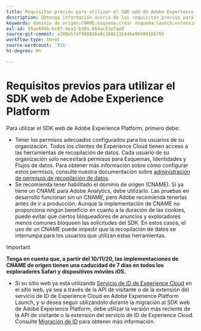 ```yaml
---
title: Requisitos previos para utilizar el SDK web de Adobe Experience Platform
description: Obtenga información acerca de los requisitos previos para utilizar el SDK web de Adobe Experience Platform.
keywords: dominio de origen;CNAME;esquema;crear esquema;launch;extensión de sdk web de aep;extensión;id de configuración;herramienta de configuración;elemento de datos;crear elemento de datos;objeto XDM;sendEvent;enviar evento;
exl-id: 98ae69db-bc87-4ea3-b101-664ac53e7ae0
source-git-commit: e300e57df998836a8c388511b446e90499185705
workflow-type: tm+mt
source-wordcount: '311'
ht-degree: 0%

---
```


# Requisitos previos para utilizar el SDK web de Adobe Experience Platform

Para utilizar el SDK web de Adobe Experience Platform, primero debe:

- Tener los permisos adecuados configurados para los usuarios de su organización. Todos los clientes de Experience Cloud tienen acceso a las herramientas de recopilación de datos. Cada usuario de su organización solo necesitará permisos para Esquemas, Identidades y Flujos de datos. Para obtener más información sobre cómo configurar estos permisos, consulte nuestra documentación sobre [administración de permisos de recopilación de datos](https://experienceleague.adobe.com/docs/experience-platform/collection/permissions.html).
- Se recomienda tener habilitado el dominio de origen (CNAME). Si ya tiene un CNAME para Adobe Analytics, debe utilizarlo. Las pruebas en desarrollo funcionan sin un CNAME, pero Adobe recomienda tenerlas antes de ir a producción. Aunque la implementación de CNAME no proporciona ningún beneficio en cuanto a la duración de las cookies, puede evitar que ciertos bloqueadores de anuncios y exploradores menos comunes bloqueen las solicitudes del SDK. En estos casos, el uso de un CNAME puede impedir que la recopilación de datos se interrumpa para los usuarios que utilizan estas herramientas.

>[!IMPORTANT]
>
>**Tenga en cuenta que, a partir del 10/11/20, las implementaciones de CNAME de origen tienen una caducidad de 7 días en todos los exploradores Safari y dispositivos móviles iOS.**

- Si su sitio web ya está utilizando [Servicio de ID de Experience Cloud](https://experienceleague.adobe.com/docs/experience-platform/edge/identity/overview.html) en el sitio web, ya sea a través de la API de visitante o de la extensión del servicio de ID de Experience Cloud en Adobe Experience Platform Launch, y si desea seguir utilizándolo durante la migración al SDK web de Adobe Experience Platform, debe utilizar la versión más reciente de la API de visitante o la extensión del servicio de ID de Experience Cloud. Consulte [Migración de ID](https://experienceleague.adobe.com/docs/experience-platform/edge/identity/overview.html#identity) para obtener más información.
